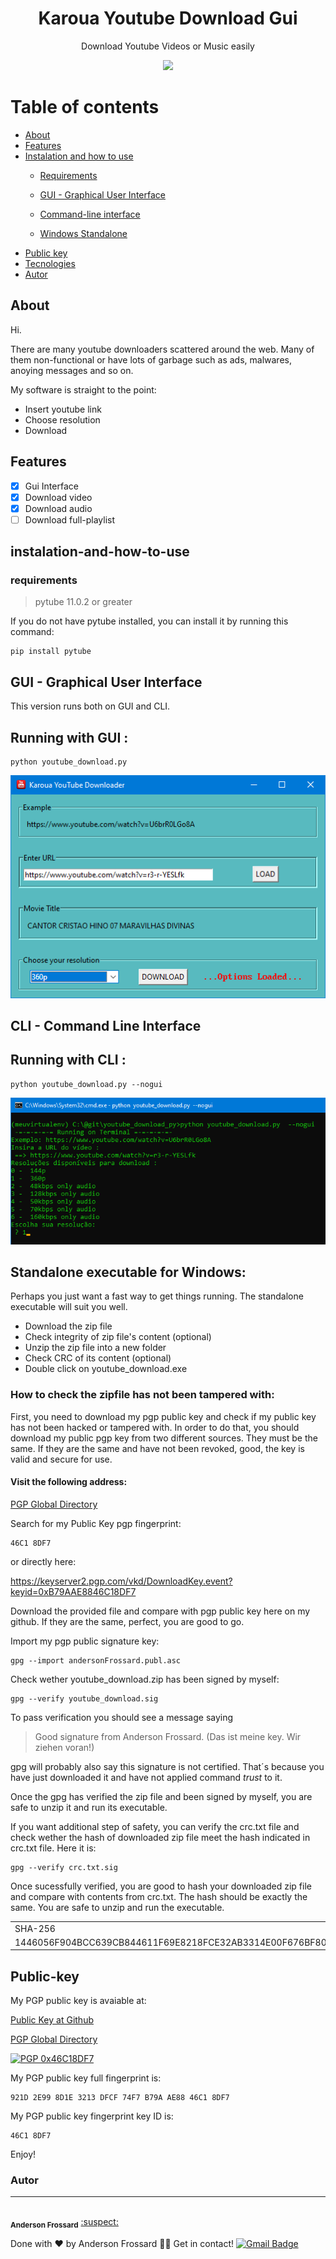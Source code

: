 

<h1 align="center">Karoua Youtube Download Gui</h1>

<p align="center">Download Youtube Videos or Music easily</p>
<div align="center">
<img src="https://img.shields.io/static/v1?label=Media&labelColor=black&message=Download&color=7159c1&style=for-the-badge&logo=python"/>
</div>

Table of contents
===============
<!--ts-->

- [About](#about)
- [Features](#features)
- [Instalation and how to use](#instalation-and-how-to-use)
	- [Requirements](#requirements)
	
	- [GUI - Graphical User Interface](#gui)
	
	- [Command-line interface](#cli)
	
	- [Windows Standalone](#standalone)
-	[Public key](#public-key)
-	[Tecnologies](#tecnologies)
- [Autor](#autor)
<!--te-->

## About

<p>Hi.</p>
<p>There are many youtube downloaders scattered around the web.
 Many of them non-functional or have lots of garbage  such  as 
 ads, malwares, anoying messages and so on.

My software is straight to the point:</p>
<ul>
  <li>Insert youtube link</li>
  <li>Choose resolution</li>
  <li>Download</li>
</ul>      

## Features
- [X] Gui Interface
- [x] Download video
- [x] Download audio
- [ ] Download full-playlist

## instalation-and-how-to-use


### requirements

>pytube 11.0.2 or greater

If you do not have pytube installed, you can install it by running this command:

	pip install pytube


## GUI - Graphical User Interface

This version runs both on GUI and CLI.

<h2>Running with GUI :</h2>

	python youtube_download.py

![GUI interface](./img/image01.png)

## CLI - Command Line Interface

<h2>Running with CLI :</h2>

	python youtube_download.py --nogui

![CLI interface](./img/image02.png)

## Standalone executable for Windows:

Perhaps you just want a fast way to get things running. The standalone executable will suit you well.
<ul>
	<li>Download the zip file</li>
	<li>Check  integrity of zip file's content (optional)</li>
	<li>Unzip the zip file into a new folder</li>
	<li>Check CRC of its content (optional)
	<li>Double click on youtube_download.exe </li>
</ul>

### How to check the zipfile has not been tampered with:

First, you need to download my pgp public key and  check if my public key has not been hacked or tampered with. In order to do that, you should download my public pgp key from two different sources. They must be the same. If they are the same and have not been revoked, good, the key is valid and secure for use. 


#### Visit the following address:

<a href = "http://keyserver2.pgp.com"> PGP Global Directory</a>

Search for my Public Key pgp fingerprint:

	46C1 8DF7


or directly  here:

https://keyserver2.pgp.com/vkd/DownloadKey.event?keyid=0xB79AAE8846C18DF7 


Download the provided file and compare with pgp public key here on my github. If they are the same, perfect, you are good to go.

Import my pgp public signature key:

	gpg --import andersonFrossard.publ.asc

Check wether youtube_download.zip has been signed by myself:

	gpg --verify youtube_download.sig

To pass verification you should see a message saying
>Good signature from Anderson Frossard. (Das ist meine key. Wir ziehen voran!)

gpg will probably also say this signature is not certified. That´s because you have just downloaded it and have not applied command *trust* to it.

Once the gpg has verified the zip file and been signed by myself, you are safe to unzip it and run its executable.

If you want additional step of safety, you can verify the crc.txt file and check wether the hash of downloaded zip file meet the hash indicated in crc.txt file. Here it is:

	gpg --verify crc.txt.sig

Once sucessfully verified, you are good to hash your downloaded zip file and compare with contents from crc.txt.
The hash should be exactly the same. You are safe to unzip and run the executable. 
<table>
	<tr>
		<td>SHA-256</td>
		<td>File</td>
	<tr>
		<td>1446056F904BCC639CB844611F69E8218FCE32AB3314E00F676BF80FE659061B</td>
		<td>youtube_download.zip</td>
	</tr>
</table>

## Public-key

My PGP public key is avaiable at:

[Public Key at Github](https://github.com/AndersonFrossard/karoua_youtube_download_gui/tree/main/standalone/frossard_public_key.asc)

[PGP Global Directory](https://keyserver2.pgp.com/vkd/DownloadKey.event?keyid=0xB79AAE8846C18DF7)

[![PGP 0x46C18DF7](https://peegeepee.com/badge/orange/46C18DF7.svg)](https://d.peegeepee.com/921D2E998D1E3213DFCF74F7B79AAE8846C18DF7.asc)


My PGP public key full fingerprint is:

	921D 2E99 8D1E 3213 DFCF 74F7 B79A AE88 46C1 8DF7
	
My PGP public key fingerprint key ID is:

	46C1 8DF7

Enjoy!


### Autor
---

 <img style="border-radius: 50%;" src="https://i.postimg.cc/Rqf7nM29/maxresdefault.jpg" width="100px;" alt=""/>
 <br> <sub><b>Anderson Frossard</b></sub></a> <a href="https://github.com/AndersonFrossard" title="GitHub">:suspect:</a>
 

Done with ❤️ by Anderson Frossard 👋🏽 Get in contact!
[![Gmail Badge](https://img.shields.io/badge/frossard2008@gmail.com-c14438?style=flat-square&logo=Gmail&logoColor=white&link=mailto:frossard2008@gmail.com)](mailto:frossard2008@gmail.com)